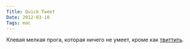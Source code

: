 ```yaml
---
Title: Quick Tweet
Date: 2012-03-10
Tags: mac
---
```


<div class="text">Клевая мелкая прога, которая ничего не умеет, кроме как <a href="http://itunes.apple.com/us/app/quick-tweet/id505987287?mt=12">твиттить</a>.</div>